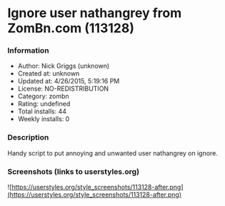 # Ignore user nathangrey from ZomBn.com (113128)

### Information
- Author: Nick Griggs (unknown)
- Created at: unknown
- Updated at: 4/26/2015, 5:19:16 PM
- License: NO-REDISTRIBUTION
- Category: zombn
- Rating: undefined
- Total installs: 44
- Weekly installs: 0


### Description
Handy script to put annoying and unwanted user nathangrey on ignore.


### Screenshots (links to userstyles.org)
![https://userstyles.org/style_screenshots/113128-after.png](https://userstyles.org/style_screenshots/113128-after.png)


